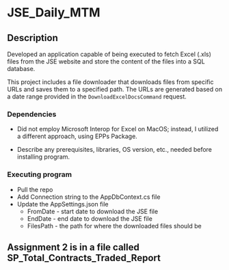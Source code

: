 # JSE_Daily_MTM

## Description
Developed an application capable of being executed to fetch Excel (.xls) files from the JSE website and store the content of the files into a SQL database.

This project includes a file downloader that downloads files from specific URLs and saves them to a specified path. The URLs are generated based on a date range provided in the `DownloadExcelDocsCommand` request.

### Dependencies
* Did not employ Microsoft Interop for Excel on MacOS; instead, I utilized a different approach, using EPPs Package. 

* Describe any prerequisites, libraries, OS version, etc., needed before installing program.


### Executing program

* Pull the repo
* Add Connection string to the AppDbContext.cs file
* Update the AppSettings.json file
  * FromDate - start date to download the JSE file
  * EndDate - end date to download the JSE file
  * FilesPath - the path for where the downloaded files should be

## Assignment 2 is in a file called SP_Total_Contracts_Traded_Report
